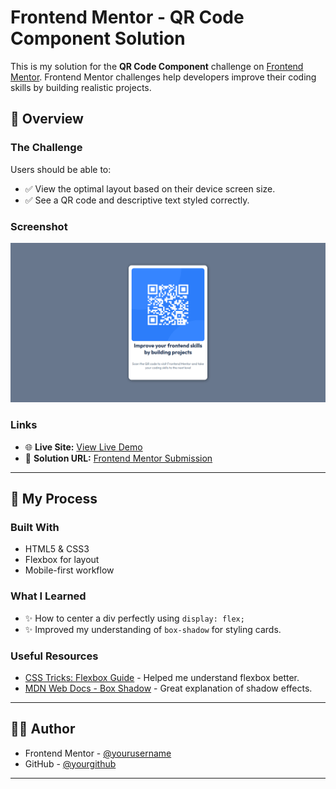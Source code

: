 # Frontend Mentor - QR Code Component Solution

This is my solution for the **QR Code Component** challenge on [Frontend Mentor](https://www.frontendmentor.io). Frontend Mentor challenges help developers improve their coding skills by building realistic projects.

## 🎯 Overview

### The Challenge

Users should be able to:

- ✅ View the optimal layout based on their device screen size.
- ✅ See a QR code and descriptive text styled correctly.

### Screenshot

![Project Screenshot](./qr-code%20code/screenshot.png)

### Links

- 🌐 **Live Site:** [View Live Demo](https://your-live-demo-link.com)
- 💾 **Solution URL:** [Frontend Mentor Submission](https://www.frontendmentor.io/solutions/your-solution-link)

---

## 🔨 My Process

### Built With

- HTML5 & CSS3
- Flexbox for layout
- Mobile-first workflow

### What I Learned

- ✨ How to center a div perfectly using `display: flex;`
- ✨ Improved my understanding of `box-shadow` for styling cards.

### Useful Resources

- [CSS Tricks: Flexbox Guide](https://css-tricks.com/snippets/css/a-guide-to-flexbox/) - Helped me understand flexbox better.
- [MDN Web Docs - Box Shadow](https://developer.mozilla.org/en-US/docs/Web/CSS/box-shadow) - Great explanation of shadow effects.

---

## 👨‍💻 Author

- Frontend Mentor - [@yourusername](https://www.frontendmentor.io/profile/yourusername)
- GitHub - [@yourgithub](https://github.com/yourgithub)

---
